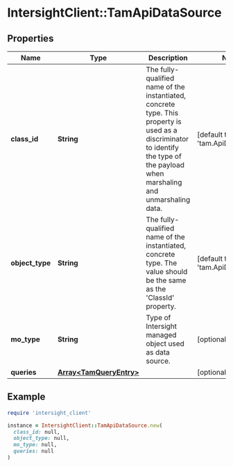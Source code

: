 # IntersightClient::TamApiDataSource

## Properties

| Name | Type | Description | Notes |
| ---- | ---- | ----------- | ----- |
| **class_id** | **String** | The fully-qualified name of the instantiated, concrete type. This property is used as a discriminator to identify the type of the payload when marshaling and unmarshaling data. | [default to &#39;tam.ApiDataSource&#39;] |
| **object_type** | **String** | The fully-qualified name of the instantiated, concrete type. The value should be the same as the &#39;ClassId&#39; property. | [default to &#39;tam.ApiDataSource&#39;] |
| **mo_type** | **String** | Type of Intersight managed object used as data source. | [optional] |
| **queries** | [**Array&lt;TamQueryEntry&gt;**](TamQueryEntry.md) |  | [optional] |

## Example

```ruby
require 'intersight_client'

instance = IntersightClient::TamApiDataSource.new(
  class_id: null,
  object_type: null,
  mo_type: null,
  queries: null
)
```

